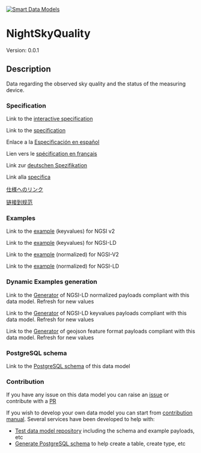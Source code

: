 [![Smart Data Models](https://smartdatamodels.org/wp-content/uploads/2022/01/SmartDataModels_logo.png "Logo")](https://smartdatamodels.org)
# NightSkyQuality
Version: 0.0.1

## Description 

Data regarding the observed sky quality and the status of the measuring device.
### Specification

Link to the [interactive specification](https://swagger.lab.fiware.org/?url=https://smart-data-models.github.io/dataModel.Environment/NightSkyQuality/swagger.yaml)

Link to the [specification](https://github.com/smart-data-models/dataModel.Environment/blob/master/NightSkyQuality/doc/spec.md)

Enlace a la [Especificación en español](https://github.com/smart-data-models/dataModel.Environment/blob/master/NightSkyQuality/doc/spec_ES.md)

Lien vers le [spécification en français](https://github.com/smart-data-models/dataModel.Environment/blob/master/NightSkyQuality/doc/spec_FR.md)

Link zur [deutschen Spezifikation](https://github.com/smart-data-models/dataModel.Environment/blob/master/NightSkyQuality/doc/spec_DE.md)

Link alla [specifica](https://github.com/smart-data-models/dataModel.Environment/blob/master/NightSkyQuality/doc/spec_IT.md)

[仕様へのリンク](https://github.com/smart-data-models/dataModel.Environment/blob/master/NightSkyQuality/doc/spec_JA.md)

[链接到规范](https://github.com/smart-data-models/dataModel.Environment/blob/master/NightSkyQuality/doc/spec_ZH.md)
### Examples

Link to the [example](https://smart-data-models.github.io/dataModel.Environment/NightSkyQuality/examples/example.json) (keyvalues) for NGSI v2

Link to the [example](https://smart-data-models.github.io/dataModel.Environment/NightSkyQuality/examples/example.jsonld) (keyvalues) for NGSI-LD

Link to the [example](https://smart-data-models.github.io/dataModel.Environment/NightSkyQuality/examples/example-normalized.json) (normalized) for NGSI-V2

Link to the [example](https://smart-data-models.github.io/dataModel.Environment/NightSkyQuality/examples/example-normalized.jsonld) (normalized) for NGSI-LD
### Dynamic Examples generation

Link to the [Generator](https://smartdatamodels.org/extra/ngsi-ld_generator.php?schemaUrl=https://raw.githubusercontent.com/smart-data-models/dataModel.Environment/master/NightSkyQuality/schema.json&email=info@smartdatamodels.org) of NGSI-LD normalized payloads compliant with this data model. Refresh for new values

Link to the [Generator](https://smartdatamodels.org/extra/ngsi-ld_generator_keyvalues.php?schemaUrl=https://raw.githubusercontent.com/smart-data-models/dataModel.Environment/master/NightSkyQuality/schema.json&email=info@smartdatamodels.org) of NGSI-LD keyvalues payloads compliant with this data model. Refresh for new values

Link to the [Generator](https://smartdatamodels.org/extra/geojson_features_generator.php?schemaUrl=https://raw.githubusercontent.com/smart-data-models/dataModel.Environment/master/NightSkyQuality/schema.json&email=info@smartdatamodels.org) of geojson feature format payloads compliant with this data model. Refresh for new values
### PostgreSQL schema

Link to the [PostgreSQL schema](https://smart-data-models.github.io/dataModel.Environment/NightSkyQuality/schema.sql) of this data model
### Contribution

 If you have any issue on this data model you can raise an [issue](https://github.com/smart-data-models/dataModel.Environment/issues)  or contribute with a [PR](https://github.com/smart-data-models/dataModel.Environment/pulls)

 If you wish to develop your own data model you can start from [contribution manual](https://bit.ly/contribution_manual). Several services have been developed to help with: 
 - [Test data model repository](https://smartdatamodels.org/index.php/data-models-contribution-api/) including the schema and example payloads, etc
 - [Generate PostgreSQL schema](https://smartdatamodels.org/index.php/sql-service/) to help create a table, create type, etc